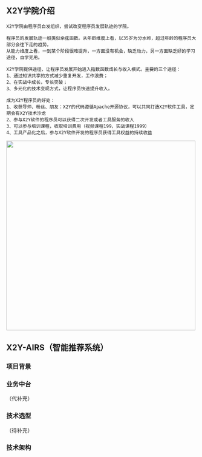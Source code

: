 ## X2Y学院介绍

    X2Y学院由程序员自发组织，尝试改变程序员发展轨迹的学院。

    程序员的发展轨迹一般类似余弦函数。从年龄维度上看，以35岁为分水岭，超过年龄的程序员大部分会往下走的趋势。
    从能力维度上看，一到某个阶段很难提升，一方面没有机会，缺乏动力，另一方面缺乏好的学习途径，自学无用。

    X2Y学院提供途径，让程序员发展开始进入指数函数成长与收入模式。主要的三个途径：
    1、通过知识共享的方式减少重复开发，工作浪费；
    2、在实战中成长，专长突破；
    3、多元化的技术变现方式，让程序员快速提升收入。
    
    成为X2Y程序员的好处：
    1、收获导师、粉丝、朋友：X2Y的代码遵循Apache开源协议，可以共同打造X2Y软件工具，定期会有X2Y技术沙龙
    2、参与X2Y软件的程序员可以获得二次开发或者工具服务的收入
    3、可以参与培训课程，收取培训费用（视频课程199，实战课程1999）
    4、工具产品化之后，参与X2Y软件开发的程序员获得工具权益的持续收益
    
<div><img src="https://github.com/X2YCollege/X2Y-CloudEE/blob/master/doc/programmer.jpg" width="500"/></div>

    
## X2Y-AIRS（智能推荐系统）
    
### 项目背景
    
   
    
### 业务中台
（代补充）

### 技术选型
（待补充）

### 技术架构


    
    
    
